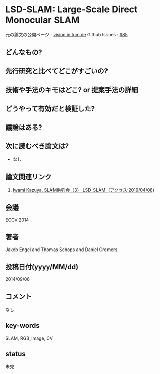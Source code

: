 # LSD-SLAM: Large-Scale Direct Monocular SLAM

元の論文の公開ページ : [vision.in.tum.de](https://vision.in.tum.de/_media/spezial/bib/engel14eccv.pdf)
Github Issues : [#85](https://github.com/Obarads/obarads.github.io/issues/85)

## どんなもの?

## 先行研究と比べてどこがすごいの?

## 技術や手法のキモはどこ? or 提案手法の詳細

## どうやって有効だと検証した?

## 議論はある?

## 次に読むべき論文は?
- なし

## 論文関連リンク
1. [Iwami Kazuya. SLAM勉強会（3） LSD-SLAM. (アクセス:2019/04/08)](https://www.slideshare.net/kazuya_tennis/slam3-lsdslam)

## 会議
ECCV 2014

## 著者
Jakob Engel and Thomas Schops and Daniel Cremers.

## 投稿日付(yyyy/MM/dd)
2014/09/06

## コメント
なし

## key-words
SLAM, RGB_Image, CV

## status
未完